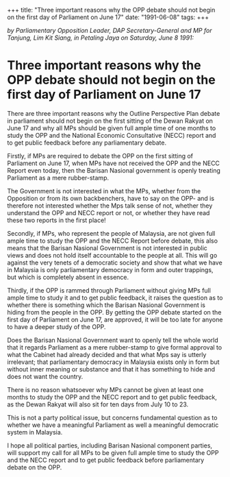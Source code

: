 +++ 
title: "Three important reasons why the OPP debate should not begin on the first day of Parliament on June 17"
date: "1991-06-08"
tags:
+++

_by Parliamentary Opposition Leader, DAP Secretary-General and MP for Tanjung, Lim Kit Siang, in Petaling Jaya on Saturday, June 8 1991:_

# Three important reasons why the OPP debate should not begin on the first day of Parliament on June 17

There are three important reasons why the Outline Perspective Plan debate in parliament should not begin on the first sitting of the Dewan Rakyat on June 17 and why all MPs should be given full ample time of one months to study the OPP and the National Economic Consultative (NECC) report and to get public feedback before any parliamentary debate.</u>

Firstly, if MPs are required to debate the OPP on the first sitting of Parliament on June 17, when MPs have not received the OPP and the NECC Report even today, then the Barisan Nasional government is openly treating Parliament as a mere rubber-stamp.

The Government is not interested in what the MPs, whether from the Opposition or from its own backbenchers, have to say on the OPP- and is therefore not interested whether the Mps talk sense of not, whether they understand the OPP and NECC report or not, or whether they have read these two reports in the first place!

Secondly, if MPs, who represent the people of Malaysia, are not given full ample time to study the OPP and the NECC Report before debate, this also means that the Barisan Nasional Government is not interested in public views and does not hold itself accountable to the people at all. This will go against the very tenets of a democratic society and show that what we have in Malaysia is only parliamentary democracy in form and outer trappings, but which is completely absent in essence.

Thirdly, if the OPP is rammed through Parliament without giving MPs full ample time to study it and to get public feedback, it raises the question as to whether there is something which the Barisan Nasional Government is hiding from the people in the OPP. By getting the OPP debate started on the first day of Parliament on June 17, are approved, it will be too late for anyone to have a deeper study of the OPP.

Does the Barisan Nasional Government want to openly tell the whole world that it regards Parliament as a mere rubber-stamp to give formal approval to what the Cabinet had already decided and that what Mps say is utterly irrelevant; that parliamentary democracy in Malaysia exists only in form but without inner meaning or substance and that it has something to hide and does not want the country.

There is no reason whatsoever why MPs cannot be given at least one months to study the OPP and the NECC report and to get public feedback, as the Dewan Rakyat will also sit for ten days from July 10 to 23.

This is not a party political issue, but concerns fundamental question as to whether we have a meaningful Parliament as well a meaningful democratic system in Malaysia.

I hope all political parties, including Barisan Nasional component parties, will support my call for all MPs to be given full ample time to study the OPP and the NECC report and to get public feedback before parliamentary debate on the OPP.
 
